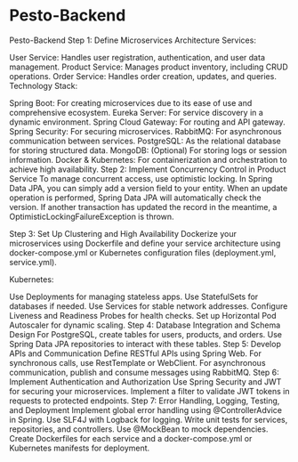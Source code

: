 # Pesto-Backend
Pesto-Backend
Step 1: Define Microservices Architecture
Services:

User Service: Handles user registration, authentication, and user data management.
Product Service: Manages product inventory, including CRUD operations.
Order Service: Handles order creation, updates, and queries.
Technology Stack:

Spring Boot: For creating microservices due to its ease of use and comprehensive ecosystem.
Eureka Server: For service discovery in a dynamic environment.
Spring Cloud Gateway: For routing and API gateway.
Spring Security: For securing microservices.
RabbitMQ: For asynchronous communication between services.
PostgreSQL: As the relational database for storing structured data.
MongoDB: (Optional) For storing logs or session information.
Docker & Kubernetes: For containerization and orchestration to achieve high availability.
Step 2: Implement Concurrency Control in Product Service
To manage concurrent access, use optimistic locking. In Spring Data JPA, you can simply add a version field to your entity.
When an update operation is performed, Spring Data JPA will automatically check the version. If another transaction has updated the record in the meantime, a OptimisticLockingFailureException is thrown.

Step 3: Set Up Clustering and High Availability
Dockerize your microservices using Dockerfile and define your service architecture using docker-compose.yml or Kubernetes configuration files (deployment.yml, service.yml).

Kubernetes:

Use Deployments for managing stateless apps.
Use StatefulSets for databases if needed.
Use Services for stable network addresses.
Configure Liveness and Readiness Probes for health checks.
Set up Horizontal Pod Autoscaler for dynamic scaling.
Step 4: Database Integration and Schema Design
For PostgreSQL, create tables for users, products, and orders. Use Spring Data JPA repositories to interact with these tables.
Step 5: Develop APIs and Communication
Define RESTful APIs using Spring Web. For synchronous calls, use RestTemplate or WebClient. For asynchronous communication, publish and consume messages using RabbitMQ.
Step 6: Implement Authentication and Authorization
Use Spring Security and JWT for securing your microservices. Implement a filter to validate JWT tokens in requests to protected endpoints.
Step 7: Error Handling, Logging, Testing, and Deployment
Implement global error handling using @ControllerAdvice in Spring.
Use SLF4J with Logback for logging.
Write unit tests for services, repositories, and controllers. Use @MockBean to mock dependencies.
Create Dockerfiles for each service and a docker-compose.yml or Kubernetes manifests for deployment.
